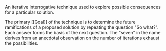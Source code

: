 An iterative interrogative technique used to explore possible consequences for a particular solution.

The primary [[Goal]] of the technique is to determine the future ramifications of a proposed solution by repeating the question "So what?". Each answer forms the basis of the next question. The "seven" in the name derives from an anecdotal observation on the number of iterations exhaust the possibilities.
